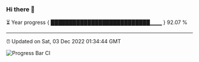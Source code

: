 ### Hi there 👋

⏳ Year progress { ███████████████████████████▁▁▁ } 92.07 %

---

⏰ Updated on Sat, 03 Dec 2022 01:34:44 GMT

![Progress Bar CI](https://github.com/ZhaoGui/ZhaoGui/workflows/Progress%20Bar%20CI/badge.svg)
